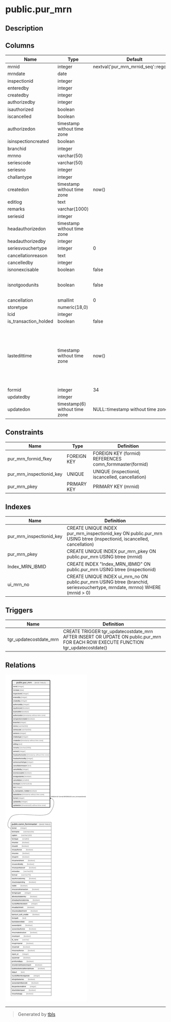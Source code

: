 # public.pur_mrn

## Description

## Columns

| Name | Type | Default | Nullable | Children | Parents | Comment |
| ---- | ---- | ------- | -------- | -------- | ------- | ------- |
| mrnid | integer | nextval('pur_mrn_mrnid_seq'::regclass) | false |  |  |  |
| mrndate | date |  | true |  |  |  |
| inspectionid | integer |  | true |  |  |  |
| enteredby | integer |  | true |  |  |  |
| createdby | integer |  | true |  |  |  |
| authorizedby | integer |  | true |  |  |  |
| isauthorized | boolean |  | true |  |  |  |
| iscancelled | boolean |  | true |  |  |  |
| authorizedon | timestamp without time zone |  | true |  |  |  |
| isinspectioncreated | boolean |  | true |  |  |  |
| branchid | integer |  | true |  |  |  |
| mrnno | varchar(50) |  | true |  |  |  |
| seriescode | varchar(50) |  | true |  |  |  |
| seriesno | integer |  | true |  |  |  |
| challantype | integer |  | true |  |  |  |
| createdon | timestamp without time zone | now() | true |  |  |  |
| editlog | text |  | true |  |  |  |
| remarks | varchar(1000) |  | true |  |  |  |
| seriesid | integer |  | true |  |  |  |
| headauthorizedon | timestamp without time zone |  | true |  |  |  |
| headauthorizedby | integer |  | true |  |  |  |
| seriesvouchertype | integer | 0 | true |  |  |  |
| cancellationreason | text |  | true |  |  |  |
| cancelledby | integer |  | true |  |  |  |
| isnonexcisable | boolean | false | true |  |  |  |
| isnotgoodunits | boolean | false | true |  |  | use excisable check box in front end for challantype=8 |
| cancellation | smallint | 0 | true |  |  |  |
| storetype | numeric(18,0) |  | true |  |  |  |
| lcid | integer |  | true |  |  |  |
| is_transaction_holded | boolean | false | true |  |  |  |
| lastedittime | timestamp without time zone | now() | false |  |  | If concurrent user accessing same record for the update, based on this time we can validate the last access time. |
| formid | integer | 34 | false |  | [public.comn_formmaster](public.comn_formmaster.md) |  |
| updatedby | integer |  | true |  |  |  |
| updatedon | timestamp(6) without time zone | NULL::timestamp without time zone | true |  |  |  |

## Constraints

| Name | Type | Definition |
| ---- | ---- | ---------- |
| pur_mrn_formid_fkey | FOREIGN KEY | FOREIGN KEY (formid) REFERENCES comn_formmaster(formid) |
| pur_mrn_inspectionid_key | UNIQUE | UNIQUE (inspectionid, iscancelled, cancellation) |
| pur_mrn_pkey | PRIMARY KEY | PRIMARY KEY (mrnid) |

## Indexes

| Name | Definition |
| ---- | ---------- |
| pur_mrn_inspectionid_key | CREATE UNIQUE INDEX pur_mrn_inspectionid_key ON public.pur_mrn USING btree (inspectionid, iscancelled, cancellation) |
| pur_mrn_pkey | CREATE UNIQUE INDEX pur_mrn_pkey ON public.pur_mrn USING btree (mrnid) |
| Index_MRN_IBMID | CREATE INDEX "Index_MRN_IBMID" ON public.pur_mrn USING btree (inspectionid) |
| ui_mrn_no | CREATE UNIQUE INDEX ui_mrn_no ON public.pur_mrn USING btree (branchid, seriesvouchertype, mrndate, mrnno) WHERE (mrnid > 0) |

## Triggers

| Name | Definition |
| ---- | ---------- |
| tgr_updatecostdate_mrn | CREATE TRIGGER tgr_updatecostdate_mrn AFTER INSERT OR UPDATE ON public.pur_mrn FOR EACH ROW EXECUTE FUNCTION tgr_updatecostdate() |

## Relations

![er](public.pur_mrn.svg)

---

> Generated by [tbls](https://github.com/k1LoW/tbls)
